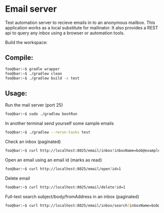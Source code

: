 # Email server
Test automation server to recieve emails in to an anonymous mailbox. This application works as a local substitute for mailinator. It also provides a REST api to query any inbox using a browser or automation tools.

Build the workspace:
## Compile:
```bash
foo@bar:~$ gradle wrapper
foo@bar:~$ ./gradlew clean
foo@bar:~$ ./gradlew build -x test
```

## Usage:
Run the mail server (port 25)
```bash
foo@bar:~$ sudo ./gradlew bootRun
```

In another terminal send yourself some sample emails
```bash
foo@bar:~$ ./gradlew --rerun-tasks test
```

Check an inbox (paginated)
```bash
foo@bar:~$ curl http://localhost:8025/email/inbox?inboxName=bob@example.com&limit=2&sort=DESC&page=0
```

Open an email using an email id (marks as read)
```bash
foo@bar:~$ curl http://localhost:8025/email/open?id=1
```

Delete email
```bash
foo@bar:~$ curl http://localhost:8025/email/delete?id=1
```

Full-text search subject/body/fromAddress in an inbox (paginated)
```bash
foo@bar:~$ curl http://localhost:8025/email/inbox/search?inboxName=bob@example.com&query=lorem&limit=2&page=0
```
